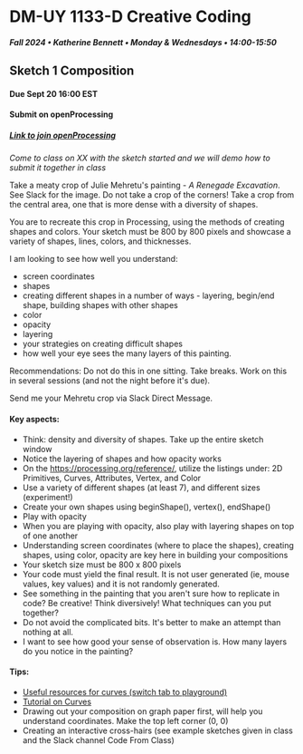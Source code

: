 # DM-UY 1133-D Creative Coding
##### Fall 2024 • Katherine Bennett • Monday & Wednesdays • 14:00-15:50


## Sketch 1 Composition

#### Due Sept 20 16:00 EST 
#### Submit on openProcessing 
##### [Link to join openProcessing]()

			
_Come to class on XX with the sketch started and we will demo how to submit it together in class_

Take a meaty crop of Julie Mehretu's painting - _A Renegade Excavation_. See Slack for the image. Do not take a crop of the corners! Take a crop from the central area, one that is more dense with a diversity of shapes.

You are to recreate this crop in Processing, using the methods of creating shapes and colors. Your sketch must be 800 by 800 pixels and showcase a variety of shapes, lines, colors, and thicknesses.

I am looking to see how well you understand:

- screen coordinates
- shapes
- creating different shapes in a number of ways - layering, begin/end shape, building shapes with other shapes
- color
- opacity
- layering
- your strategies on creating difficult shapes
- how well your eye sees the many layers of this painting.

Recommendations: Do not do this in one sitting. Take breaks. Work on this in several sessions (and not the night before it's due).

Send me your Mehretu crop via Slack Direct Message.


#### Key aspects:

* Think: density and diversity of shapes. Take up the entire sketch window
* Notice the layering of shapes and how opacity works
* On the https://processing.org/reference/, utilize the listings under: 2D Primitives, Curves, Attributes, Vertex, and Color
* Use a variety of different shapes (at least 7), and different sizes (experiment!)
* Create your own shapes using beginShape(), vertex(), endShape()
* Play with opacity
* When you are playing with opacity, also play with layering shapes on top of one another
* Understanding screen coordinates (where to place the shapes), creating shapes, using color, opacity are key here in building your compositions
* Your sketch size must be 800 x 800 pixels
* Your code must yield the final result. It is not user generated (ie, mouse values, key values) and it is not randomly generated. 
* See something in the painting that you aren't sure how to replicate in code? Be creative! Think diversively! What techniques can you put together?
* Do not avoid the complicated bits. It's better to make an attempt than nothing at all.
* I want to see how good your sense of observation is. How many layers do you notice in the painting?


#### Tips:

* [Useful resources for curves (switch tab to playground)](http://yining1023.github.io/p5PlayGround/) 
* [Tutorial on Curves](https://processing.org/tutorials/curves/)
* Drawing out your composition on graph paper first, will help you understand coordinates. Make the top left corner (0, 0)
* Creating an interactive cross-hairs (see example sketches given in class and the Slack channel Code From Class)

